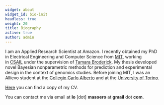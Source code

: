 ```yaml
---
widget: about
widget_id: bio-init
headless: true
weight: 20
title: Biography
active: true
author: admin
---
```

I am an Applied Research Scientist at Amazon. I recently obtained my PhD in Electrical Engineering and Computer Science from [MIT](http://www.mit.edu/), working in [CSAIL](https://www.csail.mit.edu/) under the supervision of [Tamara Broderick](http://www.tamarabroderick.com/). My thesis developed novel Bayesian nonparametric methods for prediction and experimental design in the context of genomics studies. Before joining MIT, I was an Allievo student at the [Collegio Carlo Alberto](https://www.carloalberto.org/) and at the [University of Torino](https://www.unito.it/).

[Here](http://lorenzomasoero.com/files/cv_masoero_2021.pdf) you can find a copy of my CV.

You can contact me via email at **lo** \[dot] **masoero** at **gmail** dot **com**.
